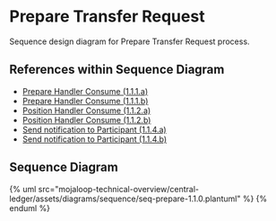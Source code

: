 # Prepare Transfer Request

Sequence design diagram for Prepare Transfer Request process.

## References within Sequence Diagram

* [Prepare Handler Consume (1.1.1.a)](1.1.1.a-prepare-handler-consume.md)
* [Prepare Handler Consume (1.1.1.b)](1.1.1.b-prepare-handler-consume.md)
* [Position Handler Consume (1.1.2.a)](1.1.2.a-position-handler-consume.md)
* [Position Handler Consume (1.1.2.b)](1.1.2.b-position-handler-consume.md)
* [Send notification to Participant (1.1.4.a)](1.1.4.a-send-notification-to-participant.md)
* [Send notification to Participant (1.1.4.b)](1.1.4.b-send-notification-to-participant.md)

## Sequence Diagram

{% uml src="mojaloop-technical-overview/central-ledger/assets/diagrams/sequence/seq-prepare-1.1.0.plantuml" %}
{% enduml %}